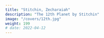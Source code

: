 ```yaml
---
title: "Stitchin, Zecharaiah"
description: "The 12th Planet by Stitchin"
image: "/covers/12th.jpg"
weight: 199
# date: 2022-04-12
---
```


